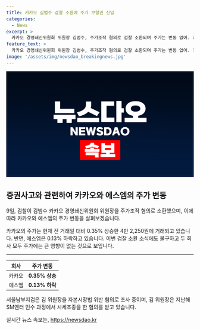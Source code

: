 ```yaml
---
title: 카카오 김범수 검찰 소환에 주가 보합권 진입
categories:
  - News
excerpt: >
  카카오 경영쇄신위원회 위원장 김범수, 주가조작 혐의로 검찰 소환되며 주가는 변동 없어. 카카오 주가는 작은 상승세, 에스엠은 하락 중. 서울남부지검은 김 위원장을 자본시장법 위반 혐의로 소환 조사 중. 김 위원장은 SM엔터 인수과정에서 시세조종 혐의 적시.
feature_text: >
  카카오 경영쇄신위원회 위원장 김범수, 주가조작 혐의로 검찰 소환되며 주가는 변동 없어. 카카오 주가는 작은 상승세, 에스엠은 하락 중. 서울남부지검은 김 위원장을 자본시장법 위반 혐의로 소환 조사 중. 김 위원장은 SM엔터 인수과정에서 시세조종 혐의 적시.
image: '/assets/img/newsdao_breakingnews.jpg'
---
```


<p><img src="/assets/img/newsdao_breakingnews.jpg" alt="pcversion 속보" /></p>

<h2 data-ke-size="size26">증권사고와 관련하여 카카오와 에스엠의 주가 변동</h2>

<p data-ke-size="size16">9일, 검찰이 김범수 카카오 경영쇄신위원회 위원장을 주가조작 혐의로 소환했으며, 이에 따라 카카오와 에스엠의 주가 변동을 살펴보겠습니다.</p>

<p data-ke-size="size16">카카오의 주가는 현재 전 거래일 대비 0.35% 상승한 4만 2,250원에 거래되고 있습니다. 반면, 에스엠은 0.13% 하락하고 있습니다. 이번 검찰 소환 소식에도 불구하고 두 회사 모두 주가에는 큰 영향이 없는 것으로 보입니다.</p>

<hr>

<table>
    <thead>
        <tr>
            <th>회사</th>
            <th>주가 변동</th>
        </tr>
    </thead>
    <tbody>
        <tr>
            <td style="text-align: center;">카카오</td>
            <td style="text-align: center; height: 17px;"><b>0.35% 상승</b></td>
        </tr>
        <tr>
            <td style="text-align: center;">에스엠</td>
            <td style="text-align: center; height: 17px;"><b>0.13% 하락</b></td>
        </tr>
    </tbody>
</table>

<p data-ke-size="size16">서울남부지검은 김 위원장을 자본시장법 위반 혐의로 조사 중이며, 김 위원장은 지난해 SM엔터 인수 과정에서 시세조종을 한 혐의를 받고 있습니다.</p>
실시간 뉴스 속보는, <a href="https://newsdao.kr" rel="dofollow">https://newsdao.kr</a>



